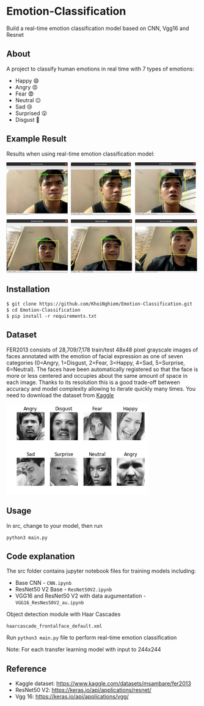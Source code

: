 # Emotion-Classification
Build a real-time emotion classification model based on CNN, Vgg16 and Resnet

## About 
A project to classify human emotions in real time with 7 types of emotions:
* Happy 😄
* Angry 😡
* Fear 😨
* Neutral 😐
* Sad 😢
* Surprised 😲
* Disgust 🤢

## Example Result
Results when using real-time emotion classification model:

<img src="Images/image2.jpg" alt="..." width="500" align="center"  /> 

## Installation
```
$ git clone https://github.com/KhoiNghiem/Emotion-Classification.git
$ cd Emotion-Classification
$ pip install -r requirements.txt
```

## Dataset
FER2013 consists of 28,709/7,178 train/test 48x48 pixel grayscale images of faces annotated with the emotion of facial expression as one of seven categories (0=Angry, 1=Disgust, 2=Fear, 3=Happy, 4=Sad, 5=Surprise, 6=Neutral). The faces have been automatically registered so that the face is more or less centered and occupies about the same amount of space in each image.
Thanks to its resolution this is a good trade-off between accuracy and model complexity allowing to iterate quickly many times. You need to download the dataset from [Kaggle](https://www.kaggle.com/c/challenges-in-representation-learning-facial-expression-recognition-challenge/data)


<img src="Images/image.png" align="center" /> 


## Usage
In src, change to your model, then run
```
python3 main.py
```
## Code explanation
The src folder contains jupyter notebook files for training models including:
* Base CNN - `CNN.ipynb`
* ResNet50 V2 Base - `ResNet50V2.ipynb`
* VGG16 and ResNet50 V2 with data augumentation - `VGG16_ResNes50V2_au.ipynb`

Object detection module with Haar Cascades 
```
haarcascade_frontalface_default.xml
```
Run `python3 main.py` file to perform real-time emotion classification

Note: For each transfer learning model with input to 244x244

## Reference
* Kaggle dataset: https://www.kaggle.com/datasets/msambare/fer2013
* ResNet50 V2: https://keras.io/api/applications/resnet/
* Vgg 16: https://keras.io/api/applications/vgg/
